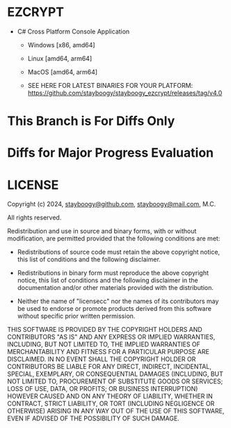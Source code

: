 # EZCRYPT


- C# Cross Platform Console Application 

  
  - Windows [x86, amd64]
  
  - Linux [amd64, arm64]
  
  - MacOS [amd64, arm64]

  - SEE HERE FOR LATEST BINARIES FOR YOUR PLATFORM:  https://github.com/stayboogy/stayboogy_ezcrypt/releases/tag/v4.0
  
# This Branch is For Diffs Only

# Diffs for Major Progress Evaluation

# LICENSE

Copyright (c) 2024, stayboogy@github.com, stayboogy@mail.com, M.C.

All rights reserved.

Redistribution and use in source and binary forms, with or without
modification, are permitted provided that the following conditions are met:

* Redistributions of source code must retain the above copyright notice, this
  list of conditions and the following disclaimer.

* Redistributions in binary form must reproduce the above copyright notice,
  this list of conditions and the following disclaimer in the documentation
  and/or other materials provided with the distribution.

* Neither the name of "licensecc" nor the names of its
  contributors may be used to endorse or promote products derived from
  this software without specific prior written permission. 

THIS SOFTWARE IS PROVIDED BY THE COPYRIGHT HOLDERS AND CONTRIBUTORS "AS IS"
AND ANY EXPRESS OR IMPLIED WARRANTIES, INCLUDING, BUT NOT LIMITED TO, THE
IMPLIED WARRANTIES OF MERCHANTABILITY AND FITNESS FOR A PARTICULAR PURPOSE ARE
DISCLAIMED. IN NO EVENT SHALL THE COPYRIGHT HOLDER OR CONTRIBUTORS BE LIABLE
FOR ANY DIRECT, INDIRECT, INCIDENTAL, SPECIAL, EXEMPLARY, OR CONSEQUENTIAL
DAMAGES (INCLUDING, BUT NOT LIMITED TO, PROCUREMENT OF SUBSTITUTE GOODS OR
SERVICES; LOSS OF USE, DATA, OR PROFITS; OR BUSINESS INTERRUPTION) HOWEVER
CAUSED AND ON ANY THEORY OF LIABILITY, WHETHER IN CONTRACT, STRICT LIABILITY,
OR TORT (INCLUDING NEGLIGENCE OR OTHERWISE) ARISING IN ANY WAY OUT OF THE USE
OF THIS SOFTWARE, EVEN IF ADVISED OF THE POSSIBILITY OF SUCH DAMAGE.
